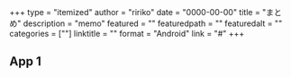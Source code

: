 +++
type = "itemized"
author = "ririko"
date = "0000-00-00"
title = "まとめ"
description = "memo"
featured = ""
featuredpath = ""
featuredalt = ""
categories = [""]
linktitle = ""
format = "Android"
link = "#"
+++

## App 1
